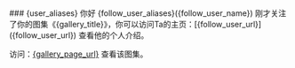 <title>有人关注了你的图集 {gallery_title}</title>
### {user_aliases} 你好
{follow_user_aliases}({follow_user_name}) 刚才关注了你的图集《{gallery_title}》，你可以访问Ta的主页：[{follow_user_url}]({follow_user_url}) 查看他的个人介绍。

访问：[{gallery_page_url}]({gallery_page_url}) 查看该图集。
